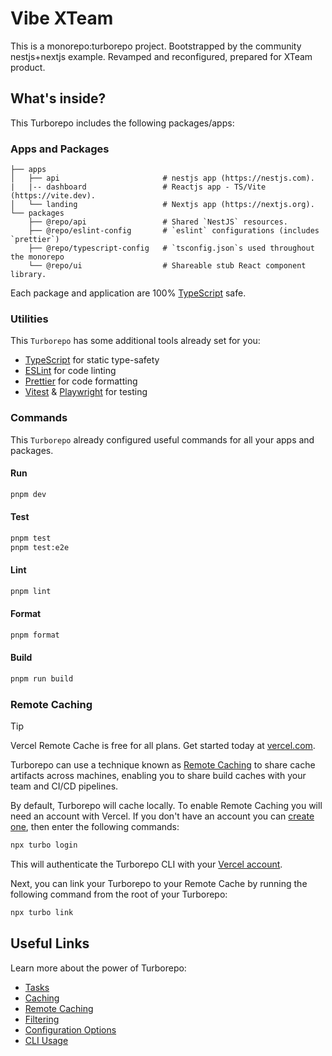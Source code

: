 # Vibe XTeam

This is a monorepo:turborepo project.
Bootstrapped by the community nestjs+nextjs example.
Revamped and reconfigured, prepared for XTeam product.

## What's inside?

This Turborepo includes the following packages/apps:

### Apps and Packages

    ├── apps
    │   ├── api                       # nestjs app (https://nestjs.com).
    |   |-- dashboard                 # Reactjs app - TS/Vite (https://vite.dev).
    │   └── landing                   # Nextjs app (https://nextjs.org).
    └── packages
        ├── @repo/api                 # Shared `NestJS` resources.
        ├── @repo/eslint-config       # `eslint` configurations (includes `prettier`)
        ├── @repo/typescript-config   # `tsconfig.json`s used throughout the monorepo
        └── @repo/ui                  # Shareable stub React component library.

Each package and application are 100% [TypeScript](https://www.typescriptlang.org/) safe.

### Utilities

This `Turborepo` has some additional tools already set for you:

- [TypeScript](https://www.typescriptlang.org) for static type-safety
- [ESLint](https://eslint.org) for code linting
- [Prettier](https://prettier.io) for code formatting
- [Vitest](https://vitest.dev) & [Playwright](https://playwright.dev) for testing

### Commands

This `Turborepo` already configured useful commands for all your apps and packages.

#### Run

```bash
pnpm dev
```

#### Test

```bash
pnpm test
pnpm test:e2e
```

#### Lint

```bash
pnpm lint
```

#### Format

```bash
pnpm format
```

#### Build

```bash
pnpm run build
```

### Remote Caching

> [!TIP]
> Vercel Remote Cache is free for all plans. Get started today at [vercel.com](https://vercel.com/signup?/signup?utm_source=remote-cache-sdk&utm_campaign=free_remote_cache).

Turborepo can use a technique known as [Remote Caching](https://turborepo.com/docs/core-concepts/remote-caching) to share cache artifacts across machines, enabling you to share build caches with your team and CI/CD pipelines.

By default, Turborepo will cache locally. To enable Remote Caching you will need an account with Vercel. If you don't have an account you can [create one](https://vercel.com/signup?utm_source=turborepo-examples), then enter the following commands:

```bash
npx turbo login
```

This will authenticate the Turborepo CLI with your [Vercel account](https://vercel.com/docs/concepts/personal-accounts/overview).

Next, you can link your Turborepo to your Remote Cache by running the following command from the root of your Turborepo:

```bash
npx turbo link
```

## Useful Links

Learn more about the power of Turborepo:

- [Tasks](https://turborepo.com/docs/crafting-your-repository/running-tasks)
- [Caching](https://turborepo.com/docs/crafting-your-repository/caching)
- [Remote Caching](https://turborepo.com/docs/core-concepts/remote-caching)
- [Filtering](https://turborepo.com/docs/crafting-your-repository/running-tasks#using-filters)
- [Configuration Options](https://turborepo.com/docs/reference/configuration)
- [CLI Usage](https://turborepo.com/docs/reference/command-line-reference)
